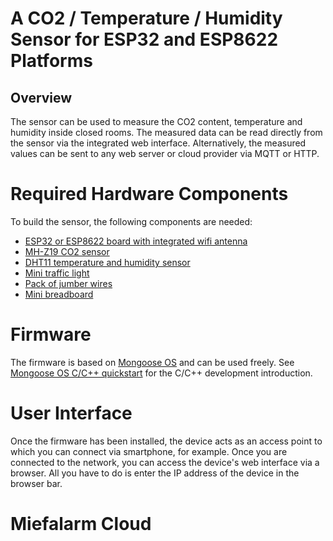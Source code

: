 # A CO2 / Temperature / Humidity Sensor for ESP32 and ESP8622 Platforms

## Overview

The sensor can be used to measure the CO2 content, temperature and humidity inside closed rooms.
The measured data can be read directly from the sensor via the integrated web interface.
Alternatively, the measured values can be sent to any web server or cloud provider via MQTT or HTTP.

# Required Hardware Components

To build the sensor, the following components are needed:

- [ESP32 or ESP8622 board with integrated wifi antenna](https://www.espressif.com/en/products/devkits)
- [MH-Z19 CO2 sensor](https://esphome.io/components/sensor/mhz19.html)
- [DHT11 temperature and humidity sensor](https://learn.adafruit.com/dht)
- [Mini traffic light](https://www.az-delivery.de/en/products/led-ampel-modul)
- [Pack of jumber wires](https://www.az-delivery.de/en/products/mini-breadboard)
- [Mini breadboard](https://www.az-delivery.de/en/products/mini-breadboard)

# Firmware

The firmware is based on [Mongoose OS](https://mongoose-os.com/mos.html) and can be used freely.
See [Mongoose OS C/C++ quickstart](https://mongoose-os.com/docs/mongoose-os/quickstart/develop-in-c.md) for the C/C++ development introduction.
# User Interface

Once the firmware has been installed, the device acts as an access point to which you can connect via smartphone, for example.
Once you are connected to the network, you can access the device's web interface via a browser.
All you have to do is enter the IP address of the device in the browser bar.

# Miefalarm Cloud

